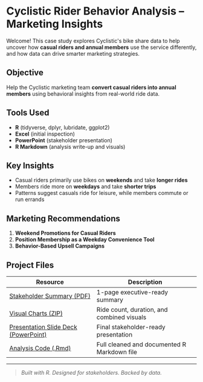# Cyclistic Rider Behavior Analysis – Marketing Insights

Welcome! This case study explores Cyclistic's bike share data to help uncover how **casual riders and annual members** use the service differently, and how data can drive smarter marketing strategies.

## Objective
Help the Cyclistic marketing team **convert casual riders into annual members** using behavioral insights from real-world ride data.

## Tools Used
- **R** (tidyverse, dplyr, lubridate, ggplot2)
- **Excel** (initial inspection)
- **PowerPoint** (stakeholder presentation)
- **R Markdown** (analysis write-up and visuals)

## Key Insights
- Casual riders primarily use bikes on **weekends** and take **longer rides**
- Members ride more on **weekdays** and take **shorter trips**
- Patterns suggest casuals ride for leisure, while members commute or run errands

## Marketing Recommendations
1. **Weekend Promotions for Casual Riders**
2. **Position Membership as a Weekday Convenience Tool**
3. **Behavior-Based Upsell Campaigns**

## Project Files

| Resource                                | Description                                      |
|----------------------------------------|--------------------------------------------------|
| [Stakeholder Summary (PDF)](https://github.com/Kent-Ward/cyclistic-case-study/raw/main/Cyclistic_Stakeholder_Summary.pdf) | 1-page executive-ready summary |
| [Visual Charts (ZIP)](https://github.com/Kent-Ward/cyclistic-case-study/raw/main/Cyclistic_Visuals.zip) | Ride count, duration, and combined visuals |
| [Presentation Slide Deck (PowerPoint)](https://github.com/Kent-Ward/cyclistic-case-study/raw/main/Cyclistic%20Rider%20Trends%20(1).pptx) | Final stakeholder-ready presentation |
| [Analysis Code (.Rmd)](https://github.com/Kent-Ward/cyclistic-case-study/raw/main/Cyclistic_Case_Study.Rmd) | Full cleaned and documented R Markdown file |



---
> *Built with R. Designed for stakeholders. Backed by data.*
